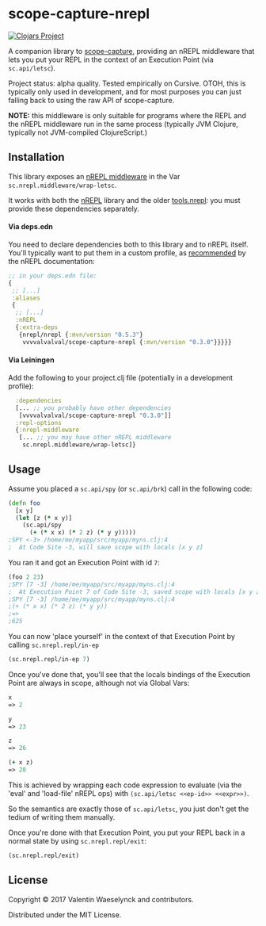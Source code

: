 # scope-capture-nrepl

[![Clojars Project](https://img.shields.io/clojars/v/vvvvalvalval/scope-capture-nrepl.svg)](https://clojars.org/vvvvalvalval/scope-capture-nrepl)

A companion library to [scope-capture](https://github.com/vvvvalvalval/scope-capture), providing an nREPL middleware that lets you put your REPL in the context of an Execution Point (via `sc.api/letsc`). 

Project status: alpha quality. Tested empirically on Cursive. OTOH, this is typically only used in development,
 and for most purposes you can just falling back to using the raw API of scope-capture.

**NOTE:** this middleware is only suitable for programs where the REPL and the nREPL middleware run in the same process 
 (typically JVM Clojure, typically not JVM-compiled ClojureScript.)

## Installation

This library exposes an [nREPL middleware](https://nrepl.org/nrepl/design/middleware.html) in the Var `sc.nrepl.middleware/wrap-letsc`.

It works with both the [nREPL](https://nrepl.org/nrepl/index.html) library and the older [tools.nrepl](https://github.com/clojure/tools.nrepl):
 you must provide these dependencies separately.

#### Via deps.edn

You need to declare dependencies both to this library and to nREPL itself.
 You'll typically want to put them in a custom profile, as [recommended](https://nrepl.org/nrepl/usage/server.html#_using_clojure_cli_tools) by the nREPL documentation:

```clojure
;; in your deps.edn file:
{
 ;; [...]
 :aliases
 {
  ;; [...]
  :nREPL
  {:extra-deps
   {nrepl/nrepl {:mvn/version "0.5.3"}
    vvvvalvalval/scope-capture-nrepl {:mvn/version "0.3.0"}}}}}
```

#### Via Leiningen 

Add the following to your project.clj file (potentially in a development profile):

```clojure
  :dependencies 
  [... ;; you probably have other dependencies 
   [vvvvalvalval/scope-capture-nrepl "0.3.0"]]
  :repl-options
  {:nrepl-middleware
   [... ;; you may have other nREPL middleware 
    sc.nrepl.middleware/wrap-letsc]}
```

## Usage

Assume you placed a `sc.api/spy` (or `sc.api/brk`) call in the following code:

```clojure 
(defn foo
  [x y]
  (let [z (* x y)]
    (sc.api/spy  
      (+ (* x x) (* 2 z) (* y y)))))
;SPY <-3> /home/me/myapp/src/myapp/myns.clj:4 
;  At Code Site -3, will save scope with locals [x y z]
```

You ran it and got an Execution Point with id `7`:

```clojure 
(foo 2 23)
;SPY [7 -3] /home/me/myapp/src/myapp/myns.clj:4 
;  At Execution Point 7 of Code Site -3, saved scope with locals [x y z]
;SPY [7 -3] /home/me/myapp/src/myapp/myns.clj:4 
;(+ (* x x) (* 2 z) (* y y))
;=>
;625
```

You can now 'place yourself' in the context of that Execution Point by calling `sc.nrepl.repl/in-ep`

```clojure
(sc.nrepl.repl/in-ep 7)
```

Once you've done that, you'll see that the locals bindings of the Execution Point are always in scope, although not via Global Vars:

```clojure
x 
=> 2 

y 
=> 23

z
=> 26

(+ x z)
=> 28
```

This is achieved by wrapping each code expression to evaluate (via the 'eval' and 'load-file' nREPL ops) with `(sc.api/letsc <<ep-id>> <<expr>>)`.

So the semantics are exactly those of `sc.api/letsc`, you just don't get the tedium of writing them manually.

Once you're done with that Execution Point, you put your REPL back in a normal state by using `sc.nrepl.repl/exit`:

```clojure
(sc.nrepl.repl/exit)
```

## License

Copyright © 2017 Valentin Waeselynck and contributors.

Distributed under the MIT License.
